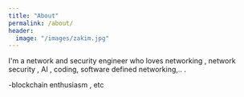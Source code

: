 ```yaml
---
title: "About"
permalink: /about/
header:
  image: "/images/zakim.jpg"
---
```


I'm a network and security engineer  who loves networking , network security , AI , coding, software defined networking,.. .

-blockchain enthusiasm
 , etc
